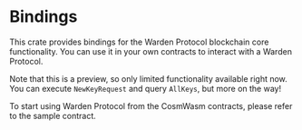 # Bindings

This crate provides bindings for the Warden Protocol blockchain core functionality.
You can use it in your own contracts to interact with a Warden Protocol.

Note that this is a preview, so only limited functionality available right now.
You can execute `NewKeyRequest` and query `AllKeys`, but more on the way!

To start using Warden Protocol from the CosmWasm contracts, please refer to the sample contract.